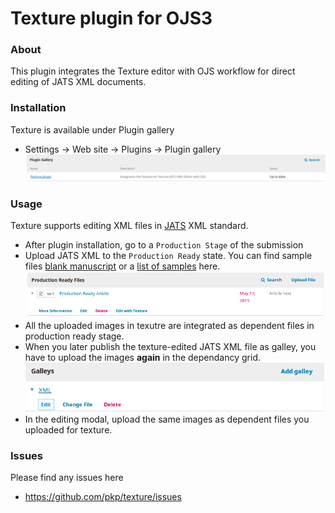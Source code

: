 Texture plugin for OJS3
=======================


### About
This plugin integrates the Texture editor with OJS workflow for direct editing of JATS XML documents.


### Installation

Texture is available under Plugin gallery
 
* Settings -> Web site -> Plugins -> Plugin gallery 
![texture_plugin](docs/plugin_gallery.png)

### Usage

Texture supports editing XML files in [JATS](https://jats.nlm.nih.gov/archiving/1.1/) XML standard.

* After plugin installation,  go to a `Production Stage` of the submission
* Upload JATS XML to the  `Production Ready` state. You can find sample files [blank manuscript](https://github.com/substance/texture/tree/master/data/blank) or a [list of samples](https://github.com/substance/texture/tree/master/data/) here.
![production_ready_edit](docs/production_ready_edit.png)
* All the uploaded images in texutre are integrated as dependent files in production ready stage.
* When you later publish the texture-edited JATS XML file as galley, you have to upload the images **again** in the dependancy grid.
![gallery_edit](docs/galley_edit.png)
* In the editing modal, upload the same images as dependent files you uploaded for texture.  


### Issues
Please find any issues here 
* https://github.com/pkp/texture/issues
